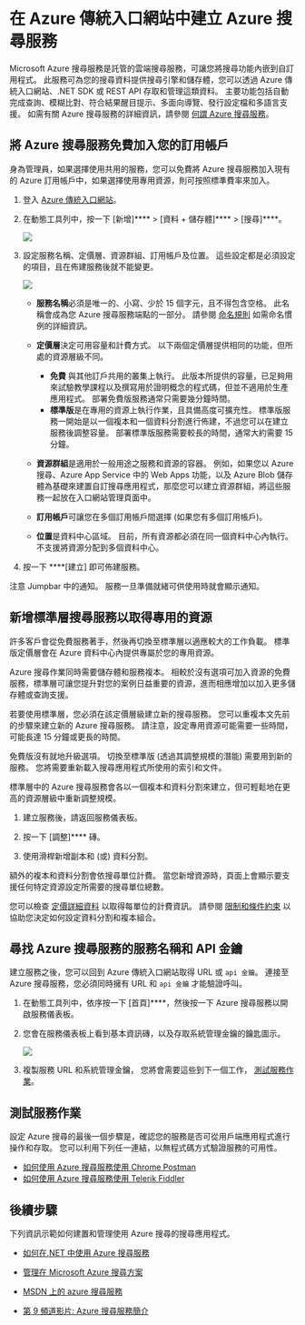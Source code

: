 <properties
    pageTitle="在入口網站中建立 Azure 搜尋服務 | Microsoft Azure | 雲端託管搜尋服務"
    description="使用 Azure 傳統入口網站將免費或標準的 Azure 搜尋服務新增到現有的訂用帳戶。Azure 搜尋服務是自訂應用程式的雲端託管搜尋服務。"
    services="search"
    documentationCenter=""
    authors="HeidiSteen"
    manager="mblythe"
    editor=""
    tags="azure-portal"/>

<tags
    ms.service="search"
    ms.devlang="rest-api"
    ms.workload="search"
    ms.topic="get-started-article"
    ms.tgt_pltfrm="na"
    ms.date="11/04/2015"
    ms.author="heidist"/>


# 在 Azure 傳統入口網站中建立 Azure 搜尋服務

Microsoft Azure 搜尋服務是託管的雲端搜尋服務，可讓您將搜尋功能內嵌到自訂用程式。 此服務可為您的搜尋資料提供搜尋引擎和儲存體，您可以透過 Azure 傳統入口網站、.NET SDK 或 REST API 存取和管理這類資料。 主要功能包括自動完成查詢、模糊比對、符合結果醒目提示、多面向導覽、發行設定檔和多語言支援。 如需有關 Azure 搜尋服務的詳細資訊，請參閱 [何謂 Azure 搜尋服務](search-what-is-azure-search.md)。

## 將 Azure 搜尋服務免費加入您的訂用帳戶

身為管理員，如果選擇使用共用的服務，您可以免費將 Azure 搜尋服務加入現有的 Azure 訂用帳戶中，如果選擇使用專用資源，則可按照標準費率來加入。

1. 登入 [Azure 傳統入口網站](https://portal.azure.com)。

2. 在動態工具列中，按一下 [新增]**** > [資料 + 儲存體]**** > [搜尋]****。

     ![][1]

3. 設定服務名稱、定價層、資源群組、訂用帳戶及位置。 這些設定都是必須設定的項目，且在佈建服務後就不能變更。

     ![][2]

    - **服務名稱**必須是唯一的、小寫、少於 15 個字元，且不得包含空格。 此名稱會成為您 Azure 搜尋服務端點的一部分。 請參閱 [命名規則](https://msdn.microsoft.com/library/azure/dn857353.aspx) 如需命名慣例的詳細資訊。

    - **定價層**決定可用容量和計費方式。 以下兩個定價層提供相同的功能，但所處的資源層級不同。

        - **免費**  與其他訂戶共用的叢集上執行。 此版本所提供的容量，已足夠用來試驗教學課程以及撰寫用於證明概念的程式碼，但並不適用於生產應用程式。 部署免費版服務通常只需要幾分鐘時間。
        - **標準版**是在專用的資源上執行作業，且具備高度可擴充性。 標準版服務一開始是以一個複本和一個資料分割進行佈建，不過您可以在建立服務後調整容量。 部署標準版服務需要較長的時間，通常大約需要 15 分鐘。

    - **資源群組**是適用於一般用途之服務和資源的容器。 例如，如果您以 Azure 搜尋、Azure App Service 中的 Web Apps 功能，以及 Azure Blob 儲存體為基礎來建置自訂搜尋應用程式，那麼您可以建立資源群組，將這些服務一起放在入口網站管理頁面中。

    - **訂用帳戶**可讓您在多個訂用帳戶間選擇 (如果您有多個訂用帳戶)。

    - **位置**是資料中心區域。 目前，所有資源都必須在同一個資料中心內執行。 不支援將資源分配到多個資料中心。

4. 按一下 ****[建立] 即可佈建服務。

注意 Jumpbar 中的通知。 服務一旦準備就緒可供使用時就會顯示通知。

<a id="sub-3"></a>
## 新增標準層搜尋服務以取得專用的資源

許多客戶會從免費服務著手，然後再切換至標準層以適應較大的工作負載。 標準版定價層會在 Azure 資料中心內提供專屬於您的專用資源。

Azure 搜尋作業同時需要儲存體和服務複本。 相較於沒有選項可加入資源的免費服務，標準層可讓您提升對您的案例日益重要的資源，進而相應增加以加入更多儲存體或查詢支援。

若要使用標準層，您必須在該定價層級建立新的搜尋服務。 您可以重複本文先前的步驟來建立新的 Azure 搜尋服務。 請注意，設定專用資源可能需要一些時間，可能長達 15 分鐘或更長的時間。

免費版沒有就地升級選項。 切換至標準版 (透過其調整規模的潛能) 需要用到新的服務。 您將需要重新載入搜尋應用程式所使用的索引和文件。

標準層中的 Azure 搜尋服務會各以一個複本和資料分割來建立，但可輕鬆地在更高的資源層級中重新調整規模。

1.  建立服務後，請返回服務儀表板。

2.  按一下 [調整]**** 磚。

3.  使用滑桿新增副本和 (或) 資料分割。

額外的複本和資料分割會依搜尋單位計費。 當您新增資源時，頁面上會顯示要支援任何特定資源設定所需要的搜尋單位總數。

您可以檢查 [定價詳細資料](http://go.microsoft.com/fwlink/p/?LinkID=509792) 以取得每單位的計費資訊。 請參閱 [限制和條件約束](search-limits-quotas-capacity.md) 以協助您決定如何設定資料分割和複本組合。

<a id="sub-2"></a>
## 尋找 Azure 搜尋服務的服務名稱和 API 金鑰

建立服務之後，您可以回到 Azure 傳統入口網站取得 URL 或 `api 金鑰`。 連接至 Azure 搜尋服務，您必須同時擁有 URL 和 `api 金鑰` 才能驗證呼叫。

1. 在動態工具列中，依序按一下 [首頁]****，然後按一下 Azure 搜尋服務以開啟服務儀表板。

2. 您會在服務儀表板上看到基本資訊磚，以及存取系統管理金鑰的鑰匙圖示。

    ![][3]

3. 複製服務 URL 和系統管理金鑰， 您將會需要這些到下一個工作， [測試服務作業](#sub-4)。


<a id="sub-4"></a>
## 測試服務作業

設定 Azure 搜尋的最後一個步驟是，確認您的服務是否可從用戶端應用程式進行操作和存取。 您可以利用下列任一連結，以無程式碼方式驗證服務的可用性。

- [如何使用 Azure 搜尋服務使用 Chrome Postman](search-chrome-postman.md)
- [如何使用 Azure 搜尋服務使用 Telerik Fiddler](search-fiddler.md)


<a id="next-steps"></a>
## 後續步驟

下列資訊示範如何建置和管理使用 Azure 搜尋的搜尋應用程式。

- [如何在.NET 中使用 Azure 搜尋服務](search-howto-dotnet-sdk.md)

- [管理在 Microsoft Azure 搜尋方案](search-manage.md)

- [MSDN 上的 azure 搜尋服務](http://msdn.microsoft.com/library/dn798933.aspx)

- [第 9 頻道影片: Azure 搜尋服務簡介](http://channel9.msdn.com/Shows/Data-Exposed/Introduction-To-Azure-Search)





[find the service name and api-keys of your azure search service]: #sub-2 
[upgrade to the standard tier]: #sub-3 
[test service operations]: #sub-4 
[next steps]: #next-steps 
[1]: ./media/search-create-service-portal/create-search-portal-1.PNG 
[2]: ./media/search-create-service-portal/create-search-portal-2.PNG 
[3]: ./media/search-create-service-portal/create-search-portal-3.PNG 


